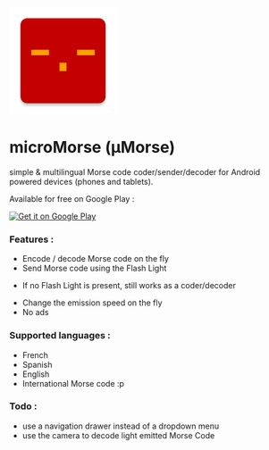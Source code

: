 ![GitHub Logo](/app/src/main/res/mipmap-xxxhdpi/ic_launcher.png)

# microMorse (µMorse)
simple &amp; multilingual Morse code coder/sender/decoder for Android powered devices (phones and tablets).

Available for free on Google Play :

<a href='https://play.google.com/store/apps/details?id=net.biospherecorp.umorse&utm_source=global_co&utm_medium=prtnr&utm_content=Mar2515&utm_campaign=PartBadge&pcampaignid=MKT-Other-global-all-co-prtnr-py-PartBadge-Mar2515-1'><img width='200px' alt='Get it on Google Play' src='https://play.google.com/intl/en_us/badges/images/generic/en_badge_web_generic.png'/></a>

### Features :
- Encode / decode Morse code on the fly
- Send Morse code using the Flash Light
 * If no Flash Light is present, still works as a coder/decoder
- Change the emission speed on the fly
- No ads

### Supported languages :
- French
- Spanish
- English
- International Morse code :p

### Todo :
- use a navigation drawer instead of a dropdown menu
- use the camera to decode light emitted Morse Code
